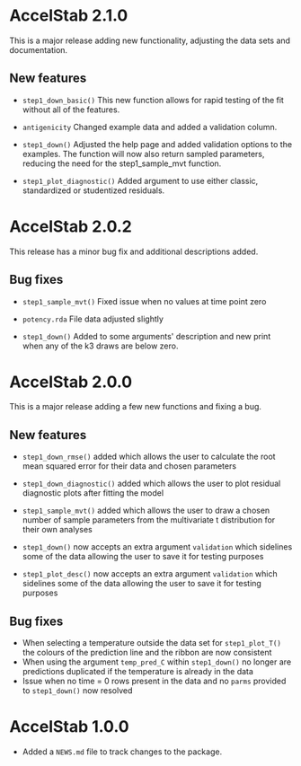 # AccelStab 2.1.0

This is a major release adding new functionality, adjusting the data sets and documentation.

## New features

-   `step1_down_basic()` This new function allows for rapid testing of the fit without 
    all of the features.

-   `antigenicity` Changed example data and added a validation column.

-   `step1_down()` Adjusted the help page and added validation options to the examples.
    The function will now also return sampled parameters, reducing the need for the 
    step1_sample_mvt function.

-   `step1_plot_diagnostic()` Added argument to use either classic, standardized or 
    studentized residuals.


# AccelStab 2.0.2

This release has a minor bug fix and additional descriptions added.

## Bug fixes

-   `step1_sample_mvt()` Fixed issue when no values at time point zero

-   `potency.rda` File data adjusted slightly

-   `step1_down()` Added to some arguments' description and new print 
    when any of the k3 draws are below zero.


# AccelStab 2.0.0

This is a major release adding a few new functions and fixing a bug.

## New features

-   `step1_down_rmse()` added which allows the user to calculate the
    root mean squared error for their data and chosen parameters

-   `step1_down_diagnostic()` added which allows the user to plot
    residual diagnostic plots after fitting the model

-   `step1_sample_mvt()` added which allows the user to draw a chosen
    number of sample parameters from the multivariate t distribution for
    their own analyses
    
-   `step1_down()` now accepts an extra argument `validation` which
    sidelines some of the data allowing the user to save it for testing
    purposes

-   `step1_plot_desc()` now accepts an extra argument `validation` which
    sidelines some of the data allowing the user to save it for testing
    purposes

## Bug fixes

-   When selecting a temperature outside the data set for
    `step1_plot_T()` the colours of the prediction line and the ribbon
    are now consistent
-   When using the argument `temp_pred_C` within `step1_down()` no longer
    are predictions duplicated if the temperature is already in the data
-   Issue when no time = 0 rows present in the data and no `parms` provided
    to `step1_down()` now resolved

# AccelStab 1.0.0

-   Added a `NEWS.md` file to track changes to the package.
